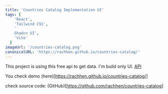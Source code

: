 ```yaml
---
title: 'Countries Catalog Implementation UI'
tags: [
    'React',
    'Tailwind CSS',
    '
    Shadcn UI',
    'Vite'
  ]
imageUrl: '/countries-catalog.png'
canonicalURL: 'https://rachhen.github.io/countries-catalog/'
---
```


This project is using this free api to get data. I'm build only UI. [API](https://restcountries.com/)

You check demo (here)[https://rachhen.github.io/countries-catalog/]

check source code: (GitHub)[https://github.com/rachhen/countries-catalog]
